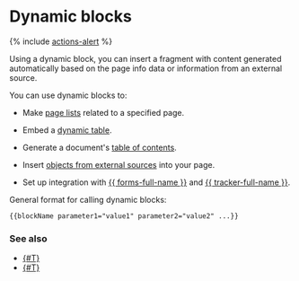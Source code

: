 # Dynamic blocks

{% include [actions-alert](../_includes/wiki/actions-alert.md) %}

Using a dynamic block, you can insert a fragment with content generated automatically based on the page info data or information from an external source.

You can use dynamic blocks to:

* Make [page lists](actions/page-lists.md) related to a specified page.

* Embed a [dynamic table](actions/grid-reference.md).

* Generate a document's [table of contents](actions/toc.md).

* Insert [objects from external sources](actions/iframe.md) into your page.

* Set up integration with [{{ forms-full-name }}](actions/forms.md) and [{{ tracker-full-name }}](actions/tracker.md).

General format for calling dynamic blocks:

```
{{blockName parameter1="value1" parameter2="value2" ...}}
```

### See also

* [{#T}](static-markup.md)
* [{#T}](formatter.md)